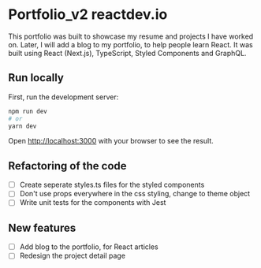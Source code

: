 # Portfolio_v2 reactdev.io

This portfolio was built to showcase my resume and projects I have worked on. Later, I will add a blog to my portfolio, to help people learn React.
It was built using React (Next.js), TypeScript, Styled Components and GraphQL.

## Run locally

First, run the development server:

```bash
npm run dev
# or
yarn dev
```

Open [http://localhost:3000](http://localhost:3000) with your browser to see the result.

## Refactoring of the code

- [ ] Create seperate styles.ts files for the styled components
- [ ] Don't use props everywhere in the css styling, change to theme object
- [ ] Write unit tests for the components with Jest

## New features

- [ ] Add blog to the portfolio, for React articles
- [ ] Redesign the project detail page
